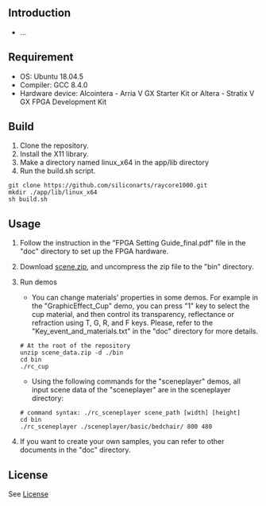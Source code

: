 ## Introduction
- ...

## Requirement
- OS: Ubuntu 18.04.5
- Compiler: GCC 8.4.0
- Hardware device: Alcointera - Arria V GX Starter Kit or  Altera - Stratix V GX FPGA Development Kit

## Build
1. Clone the repository.
2. Install the X11 library.
3. Make a directory named linux_x64 in the app/lib directory
4. Run the build.sh script.
```
git clone https://github.com/siliconarts/raycore1000.git
mkdir ./app/lib/linux_x64
sh build.sh
```

## Usage
1. Follow the instruction in the "FPGA Setting Guide_final.pdf" file in the "doc" directory to set up the FPGA hardware.
2. Download [scene.zip](https://drive.google.com/file/d/1JEegzHSKsFu4QYNlTnQFkOTu4gQj_xnE/view?usp=sharing), and uncompress the zip file to the "bin" directory.
3. Run demos
	- You can change materials' properties in some demos. For example in the "GraphicEffect_Cup" demo, you can press "1" key to select the cup material, and then control its transparency, reflectance or refraction using T, G, R, and F keys. Please, refer to the "Key_event_and_materials.txt" in the "doc" directory for more details.
	
	```
	# At the root of the repository
	unzip scene_data.zip -d ./bin
	cd bin
	./rc_cup
	```

	- Using the following commands for the "sceneplayer" demos, all input scene data of the "sceneplayer" are in the sceneplayer directory:
	```
	# command syntax: ./rc_sceneplayer scene_path [width] [height]	
	cd bin
	./rc_sceneplayer ./sceneplayer/basic/bedchair/ 800 480
	```
4. If you want to create your own samples, you can refer to other documents in the "doc" directory.

## License
See [License](License)